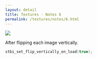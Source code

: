 ```yaml
---
layout: detail
title: Textures - Notes 6
permalink: /textures/notes/6.html
---
```


<img src="/{{ site.baseurl }}/assets/textures/notes/6/1.png">

After flipping each image vertically.

```c++
stbi_set_flip_vertically_on_load(true);
```